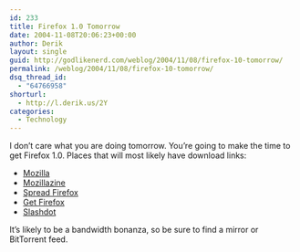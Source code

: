 ```yaml
---
id: 233
title: Firefox 1.0 Tomorrow
date: 2004-11-08T20:06:23+00:00
author: Derik
layout: single
guid: http://godlikenerd.com/weblog/2004/11/08/firefox-10-tomorrow/
permalink: /weblog/2004/11/08/firefox-10-tomorrow/
dsq_thread_id:
  - "64766958"
shorturl:
  - http://l.derik.us/2Y
categories:
  - Technology
---
```

I don&#8217;t care what you are doing tomorrow. You&#8217;re going to make the time to get Firefox 1.0. Places that will most likely have download links:

  * [Mozilla](http://mozilla.org)
  * [Mozillazine](http://mozillazine.org)
  * [Spread Firefox](http://www.spreadfirefox.com/?q=affiliates&id=1747)
  * [Get Firefox](http://getfirefox.com)
  * [Slashdot](http://slashdot.org)

It&#8217;s likely to be a bandwidth bonanza, so be sure to find a mirror or BitTorrent feed.